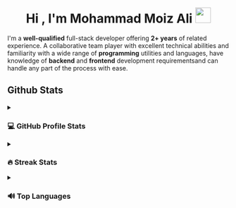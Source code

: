 <h1 align="center">Hi , I'm Mohammad Moiz Ali <img src="https://media.giphy.com/media/hvRJCLFzcasrR4ia7z/giphy.gif" width="35"></h1>

I'm a **well-qualified** full-stack developer offering **2+ years** of related experience. A collaborative team player with excellent technical abilities and familiarity with a wide range of **programming** utilities and languages, have knowledge of **backend** and **frontend** development requirementsand can handle any part of the process with ease.

## Github Stats

<details ><summary><h3>💻 GitHub Profile Stats</h3></summary>

![MAKSTYLE119's GitHub stats](https://github-readme-stats.vercel.app/api?username=makstyle119&count_private=true&show_icons=true)

</details>

<details><summary><h3> 🔥 Streak Stats</h3></summary>

![streak stats](https://streak-stats.demolab.com/?user=makstyle119)

</details>

<details><summary><h3>🔊 Top Languages</h3></summary>

![Top Langs](https://github-readme-stats.vercel.app/api/top-langs/?username=makstyle119&layout=compact&langs_count=8)

</details>

<!--

### Hi there 👋
**makstyle119/makstyle119** is a ✨ _special_ ✨ repository because its `README.md` (this file) appears on your GitHub profile.

<h2>🏆 Github Profile Trophy</h2>
<img width=800 src="https://github-profile-trophy.vercel.app/?username=makstyle119&column=10"/>


Here are some ideas to get you started:

- 🔭 I’m currently working on ....
- 🌱 I’m currently learning ....
- 👯 I’m looking to collaborate on ....
- 🤔 I’m looking for help with ....
- 💬 Ask me about ....
- 📫 How to reach me: ....
- 😄 Pronouns: ....
- ⚡ Fun fact: ....
-->
